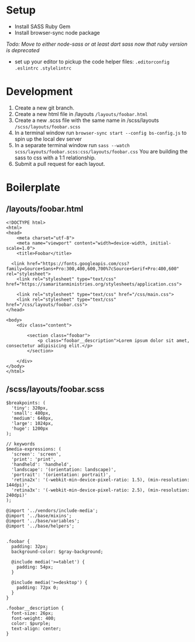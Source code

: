 # Setup

- Install SASS Ruby Gem
- Install browser-sync node package

*Todo: Move to either node-sass or at least dart sass now that ruby version is deprecated*

- set up your editor to pickup the code helper files:
  `.editorconfig`
  `.eslintrc`
  `.stylelintrc`

# Development

1. Create a new git branch.
2. Create a new html file in /layouts
  `/layouts/foobar.html`
3. Create a new .scss file with the same name in /scss/layouts
  `/scss/layouts/foobar.scss`
4. In a terminal window run `browser-sync start --config bs-config.js` to spin up the local dev server
5. In a separate terminal window run `sass --watch scss/layouts/foobar.scss:css/layouts/foobar.css`
  You are building the sass to css with a 1:1 relationship.
6. Submit a pull request for each layout.



# Boilerplate

## /layouts/foobar.html
```
<!DOCTYPE html>
<html>
<head>
	<meta charset="utf-8">
	<meta name="viewport" content="width=device-width, initial-scale=1.0">
	<title>Foobar</title>

  <link href="https://fonts.googleapis.com/css?family=Source+Sans+Pro:300,400,600,700%7cSource+Serif+Pro:400,600" rel="stylesheet">
	<link rel="stylesheet" type="text/css" href="https://samaritanministries.org/stylesheets/application.css">

	<link rel="stylesheet" type="text/css" href="/css/main.css">
	<link rel="stylesheet" type="text/css" href="/css/layouts/foobar.css">
</head>

<body>
	<div class="content">

		<section class="foobar">
			<p class="foobar__description">Lorem ipsum dolor sit amet, consectetur adipisicing elit.</p>
		</section>

	</div>
</body>
</html>
```

## /scss/layouts/foobar.scss

```
$breakpoints: (
  'tiny': 320px,
  'small': 480px,
  'medium': 640px,
  'large': 1024px,
  'huge': 1200px
);

// keywords
$media-expressions: (
  'screen': 'screen',
  'print': 'print',
  'handheld': 'handheld',
  'landscape': '(orientation: landscape)',
  'portrait': '(orientation: portrait)',
  'retina2x': '(-webkit-min-device-pixel-ratio: 1.5), (min-resolution: 144dpi)',
  'retina3x': '(-webkit-min-device-pixel-ratio: 2.5), (min-resolution: 240dpi)'
);

@import '../vendors/include-media';
@import '../base/mixins';
@import '../base/variables';
@import '../base/helpers';


.foobar {
  padding: 32px;
  background-color: $gray-background;

  @include media('>=tablet') {
    padding: 54px;
  }

  @include media('>=desktop') {
    padding: 72px 0;
  }
}

.foobar__description {
  font-size: 26px;
  font-weight: 400;
  color: $purple;
  text-align: center;
}
```
